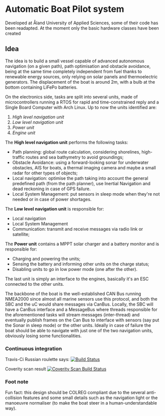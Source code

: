 # Automatic Boat Pilot system
Developed at Åland University of Applied Sciences, some of their code has been readapted. At the moment only the basic hardware classes have been created

## Idea ##

The idea is to build a small vessel capable of advanced autonomous navigation (on a given path), path optimisation and obstacle avoidance, being at the same time completely independent from fuel thanks to renewable energy sources, only relying on solar panels and thermoelectric generators.
The displacement of the boat is around 2m, with a bulb at the bottom containing LiFePo batteries.

On the electronics side, tasks are split into several units, made of microcontrollers running a RTOS for rapid and time-constrained reply and a Single Board Computer with Arch Linux.
Up to now the units identified are:

 1. *High level navigation unit*
 2. *Low level navigation unit*
 3. *Power unit*
 4. *Engine unit*

The **High level navigation unit** performs the following tasks:

 - Path planning: global route calculation, considering shorelines, high-traffic routes and sea bathymetry to avoid groundings;
 - Obstacle Avoidance: using a forward-looking sonar for underwater obstacles, AIS for boats, a thermal imaging camera and maybe a small radar for other types of objects;
 - Local navigation: optimise the path taking into account the general predefined path (from the path planner), use Inertial Navigation and dead reckoning in case of GPS failure.
 - Local System Management: put sensors in sleep mode when they're not needed or in case of power shortages.

The **Low level navigation unit** is responsible for:

 - Local navigation
 - Local System Management
 - Communication: transmit and receive messages via radio link or satellite;

The **Power unit** contains a MPPT solar charger and a battery monitor and is responsible for:
 - Charging and powering the units;
 - Sensing the battery and informing other units on the charge status;
 - Disabling units to go in low power mode (one after the other).

The last unit is simply an interface to the engines, basically it's an ESC connected to the other units.

The backbone of the boat is the well-established CAN Bus running NMEA2000 since almost all marine sensors use this protocol, and both the SBC and the uC would share messages via CanBus.
Locally, the SBC will have a CanBus interface and a MessageBus where threads responsible for the aforementioned tasks will stream messages (inter-thread) and eventually publish frames on the Can Bus to interface with sensors (say put the Sonar in sleep mode) or the other units.
Ideally in case of failure the boat should be able to navigate with just one of the two navigation units, obviously losing some functionalities.

### Continuous integration ###
Travis-Ci Russian roulette says:
[![Build Status](https://travis-ci.org/grcasanova/SeaWalker.svg?branch=master)](https://travis-ci.org/grcasanova/SeaWalker)

Coverity scan result
<a href="https://scan.coverity.com/projects/grcasanova-seawalker">
  <img alt="Coverity Scan Build Status"
       src="https://scan.coverity.com/projects/16664/badge.svg"/>
</a>

### Foot note ###
Fun fact: this design should be COLREG compliant due to the several anti-collision features and some small details such as the navigation light or the manoeuvre normaliser (to make the boat steer in a human-understandable way).
